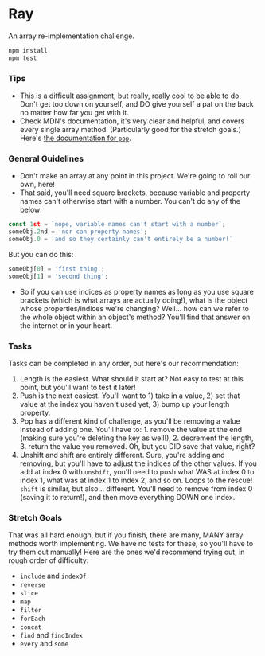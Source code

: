 # Ray

An array re-implementation challenge.

```bash
npm install
npm test
```

### Tips

* This is a difficult assignment, but really, really cool to be able to do. Don't get too down on yourself, and DO give yourself a pat on the back no matter how far you get with it.
* Check MDN's documentation, it's very clear and helpful, and covers every single array method. (Particularly good for the stretch goals.) Here's [the documentation for `pop`](https://developer.mozilla.org/en-US/docs/Web/JavaScript/Reference/Global_Objects/Array/push).

### General Guidelines

* Don't make an array at any point in this project. We're going to roll our own, here!
* That said, you'll need square brackets, because variable and property names can't otherwise start with a number. You can't do any of the below:

```javascript
const 1st = `nope, variable names can't start with a number`;
someObj.2nd = 'nor can property names';
someObj.0 = `and so they certainly can't entirely be a number!`
```

But you can do this:

```javascript
someObj[0] = 'first thing';
someObj[1] = 'second thing';
```

* So if you can use indices as property names as long as you use square brackets (which is what arrays are actually doing!), what is the object whose properties/indices we're changing? Well... how can we refer to the whole object within an object's method? You'll find that answer on the internet or in your heart. 


### Tasks

Tasks can be completed in any order, but here's our recommendation:

1. Length is the easiest. What should it start at? Not easy to test at this point, but you'll want to test it later!
2. Push is the next easiest. You'll want to 1) take in a value, 2) set that value at the index you haven't used yet, 3) bump up your length property.
3. Pop has a different kind of challenge, as you'll be removing a value instead of adding one. You'll have to: 1. remove the value at the end (making sure you're deleting the key as well!), 2. decrement the length, 3. return the value you removed. Oh, but you DID save that value, right?
4. Unshift and shift are entirely different. Sure, you're adding and removing, but you'll have to adjust the indices of the other values. If you add at index 0 with `unshift`, you'll need to push what WAS at index 0 to index 1, what was at index 1 to index 2, and so on. Loops to the rescue! `shift` is similar, but also... different. You'll need to remove from index 0 (saving it to return!), and then move everything DOWN one index.


### Stretch Goals

That was all hard enough, but if you finish, there are many, MANY array methods worth implementing. We have no tests for these, so you'll have to try them out manually! Here are the ones we'd recommend trying out, in rough order of difficulty:

* `include` and `indexOf`
* `reverse`
* `slice`
* `map`
* `filter`
* `forEach`
* `concat`
* `find` and `findIndex`
* `every` and `some`

